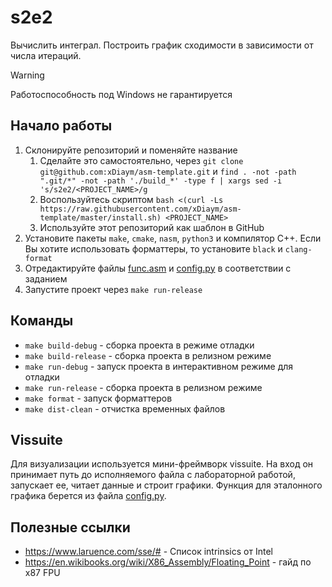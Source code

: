 # s2e2

Вычислить интеграл. Построить график сходимости в зависимости от числа итераций.  

> [!WARNING]
> Работоспособность под Windows не гарантируется

## Начало работы

1. Склонируйте репозиторий и поменяйте название
    1. Сделайте это самостоятельно, через `git clone git@github.com:xDiaym/asm-template.git` и 
`find . -not -path ".git/*" -not -path './build_*' -type f | xargs sed -i 's/s2e2/<PROJECT_NAME>/g`
    2. Воспользуйтесь скриптом `bash <(curl -Ls https://raw.githubusercontent.com/xDiaym/asm-template/master/install.sh) <PROJECT_NAME>`
    3. Используйте этот репозиторий как шаблон в GitHub 
2. Установите пакеты `make`, `cmake`, `nasm`, `python3` и компилятор C++.
  Если Вы хотите использовать форматтеры, то установите `black` и `clang-format`
3. Отредактируйте файлы [func.asm](./src/func.asm) и [config.py](./vissuite/config.py) в соответствии с заданием
4. Запустите проект через `make run-release`

## Команды

* `make build-debug` - сборка проекта в режиме отладки
* `make build-release` - сборка проекта в релизном режиме
* `make run-debug` - запуск проекта в интерактивном режиме для отладки
* `make run-release` - сборка проекта в релизном режиме
* `make format` - запуск форматтеров
* `make dist-clean` - отчистка временных файлов

## Vissuite

Для визуализации используется мини-фреймворк vissuite. На вход он принимает путь до исполняемого файла с лабораторной работой, запускает ее, читает данные и строит графики. Функция для эталонного графика берется из файла [config.py](./vissuite/config.py).

## Полезные ссылки

* https://www.laruence.com/sse/# - Список intrinsics от Intel 
* https://en.wikibooks.org/wiki/X86_Assembly/Floating_Point - гайд по x87 FPU
